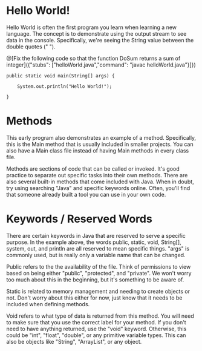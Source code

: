 # Hello World!
       
Hello World is often the first program you learn when learning a new language. The concept is to demonstrate using the output stream to see data in the console.
Specifically, we're seeing the String value between the double quotes (" ").

@[Fix the following code so that the function DoSum returns a sum of integer]({"stubs": ["helloWorld.java","command": "javac helloWorld.java"}]})


    public static void main(String[] args) {

        System.out.println("Hello World!");

    }

# Methods

This early program also demonstrates an example of a method. Specifically, this is the Main method that is usually included in smaller projects. You can also 
have a Main class file instead of having Main methods in every class file. 

Methods are sections of code that can be called or invoked. It's good practice to separate out specific tasks into their own methods. There are also several
built-in methods that come included with Java. When in doubt, try using searching "Java" and specific keywords online. Often, you'll find that someone already 
built a tool you can use in your own code. 

# Keywords / Reserved Words

There are certain keywords in Java that are reserved to serve a specific purpose. In the example above, the words public, static, void, String[], system, 
out, and println are all reserved to mean specific things. "args" is commonly used, but is really only a variable name that can be changed. 

Public refers to the the availability of the file. Think of permissions to view based on being either "public", "protected", and "private". We won't worry too
 much about this in the beginning, but it's something to be aware of.  

Static is related to memory management and needing to create objects or not. Don't worry about this either for now, just know that it needs to be included
when defining methods. 

Void refers to what type of data is returned from this method. You will need to make sure that you use the correct label for your method. If you don't need
to have anything returned, use the "void" keyword. Otherwise, this could be "int", "float", "double", or any primitive variable types. This can also be objects
like "String", "ArrayList", or any object. 



